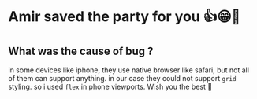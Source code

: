 # Amir saved the party for you 👍😁🦸

## What was the cause of bug ?

in some devices like iphone, they use native browser like safari, but not all of them can support anything.
in our case they could not support `grid` styling. so i used `flex` in phone viewports.
Wish you the best 🙏

